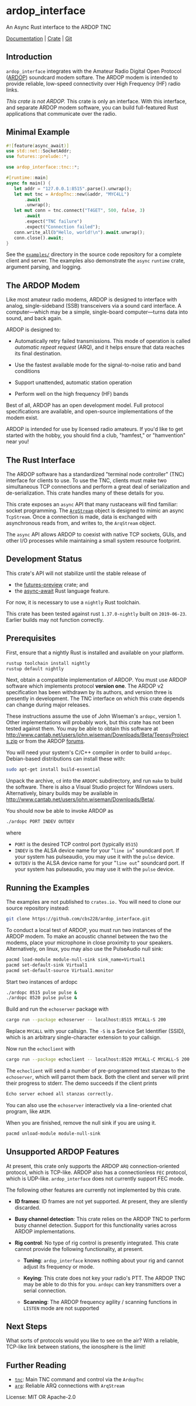 # ardop_interface

An Async Rust interface to the ARDOP TNC

[Documentation](https://docs.rs/ardop_interface) |
[Crate](https://crates.io/crates/ardop_interface) |
[Git](https://github.com/cbs228/ardop_interface)

## Introduction

`ardop_interface` integrates with the Amateur Radio Digital
Open Protocol ([ARDOP](https://ardop.groups.io/g/main)) soundcard
modem softare. The ARDOP modem is intended to provide reliable,
low-speed connectivity over High Frequency (HF) radio links.

*This crate is not ARDOP.* This crate is only an interface. With
this interface, and separate ARDOP modem software, you can build
full-featured Rust applications that communicate over the radio.

## Minimal Example

```rust
#![feature(async_await)]
use std::net::SocketAddr;
use futures::prelude::*;

use ardop_interface::tnc::*;

#[runtime::main]
async fn main() {
   let addr = "127.0.0.1:8515".parse().unwrap();
   let mut tnc = ArdopTnc::new(&addr, "MYC4LL")
       .await
       .unwrap();
   let mut conn = tnc.connect("T4GET", 500, false, 3)
       .await
       .expect("TNC failure")
       .expect("Connection failed");
   conn.write_all(b"Hello, world!\n").await.unwrap();
   conn.close().await;
}
```

See the
[`examples/`](https://github.com/cbs228/ardop_interface/tree/master/examples)
directory in the source code repository for a complete client
and server. The examples also demonstrate the `async` `runtime` crate,
argument parsing, and logging.

## The ARDOP Modem

Like most amateur radio modems, ARDOP is designed to interface
with analog, single-sideband (SSB) transceivers via a sound
card interface. A computer—which may be a simple, single-board
computer—turns data into sound, and back again.

ARDOP is designed to:

* Automatically retry failed transmissions. This mode of
  operation is called *automatic repeat request* (ARQ),
  and it helps ensure that data reaches its final destination.

* Use the fastest available mode for the signal-to-noise ratio
  and band conditions

* Support unattended, automatic station operation

* Perform well on the high frequency (HF) bands

Best of all, ARDOP has an open development model. Full protocol
specifications are available, and open-source implementations of
the modem exist.

ARDOP is intended for use by licensed radio amateurs. If you'd
like to get started with the hobby, you should find a club,
"hamfest," or "hamvention" near you!

## The Rust Interface

The ARDOP software has a standardized "terminal node controller"
(TNC) interface for clients to use. To use the TNC, clients must
make two simultaneous TCP connections and perform a great deal
of serialization and de-serialization. This crate handles many
of these details for you.

This crate exposes an `async` API that many rustaceans will
find familiar: socket programming. The
[`ArqStream`](arq/index.html) object is designed
to mimic an async `TcpStream`. Once a connection is made,
data is exchanged with asynchronous reads from, and writes to,
the `ArqStream` object.

The `async` API allows ARDOP to coexist with native TCP sockets,
GUIs, and other I/O processes while maintaining a small system
resource footprint.

## Development Status

This crate's API will not stabilize until the stable release
of
* the [futures-preview](https://docs.rs/futures-preview/) crate; and
* the [async-await](https://areweasyncyet.rs/) Rust language feature.

For now, it is necessary to use a `nightly` Rust toolchain.

This crate has been tested against rust `1.37.0-nightly` built
on `2019-06-23`. Earlier builds may not function correctly.

## Prerequisites

First, ensure that a nightly Rust is installed and available on
your platform.

```bash
rustup toolchain install nightly
rustup default nightly
```

Next, obtain a compatible implementation of ARDOP. You must use
ARDOP software which implements protocol **version one**.
The ARDOP v2 specification has been withdrawn by its authors, and
version three is presently in development. The TNC interface on
which this crate depends can change during major releases.

These instructions assume the use of John Wiseman's `ardopc`, version 1.
Other implementations will probably work, but this crate has not
been tested against them. You may be able to obtain this software at
<http://www.cantab.net/users/john.wiseman/Downloads/Beta/TeensyProjects.zip>
or from the ARDOP [forums](https://ardop.groups.io/g/users/topics).

You will need your system's C/C++ compiler in order to build `ardopc`.
Debian-based distributions can install these with:

```bash
sudo apt-get install build-essential
```

Unpack the archive, `cd` into the `ARDOPC` subdirectory, and
run `make` to build the software. There is also a Visual Studio
project for Windows users. Alternatively, binary builds may be
available in
<http://www.cantab.net/users/john.wiseman/Downloads/Beta/>.

You should now be able to invoke ARDOP as

```bash
./ardopc PORT INDEV OUTDEV
```

where
* `PORT` is the desired TCP control port (typically `8515`)
* `INDEV` is the ALSA device name for your "`line in`"
  soundcard port. If your system has pulseaudio, you may use
  it with the `pulse` device.
* `OUTDEV` is the ALSA device name for your "`line out`"
  soundcard port. If your system has pulseaudio, you may use
  it with the `pulse` device.

## Running the Examples

The examples are not published to `crates.io.` You will need
to clone our source repository instead:

```bash
git clone https://github.com/cbs228/ardop_interface.git
```

To conduct a local test of ARDOP, you must run two instances
of the ARDOP modem. To make an acoustic channel between the
two the modems, place your microphone in close proximity to
your speakers. Alternatively, on linux, you may also use the
PulseAudio null sink:

```bash
pacmd load-module module-null-sink sink_name=Virtual1
pacmd set-default-sink Virtual1
pacmd set-default-source Virtual1.monitor
```

Start two instances of ardopc

```bash
./ardopc 8515 pulse pulse &
./ardopc 8520 pulse pulse &
```

Build and run the `echoserver` package with

```bash
cargo run --package echoserver -- localhost:8515 MYCALL-S 200
```

Replace `MYCALL` with your callsign. The `-S` is a
Service Set Identifier (SSID), which is an arbitrary
single-character extension to your callsign.

Now run the `echoclient` with

```bash
cargo run --package echoclient -- localhost:8520 MYCALL-C MYCALL-S 200
```

The `echoclient` will send a number of pre-programmed
text stanzas to the `echoserver`, which will parrot them
back. Both the client and server will print their progress
to stderr. The demo succeeds if the client prints

```txt
Echo server echoed all stanzas correctly.
```

You can also use the `echoserver` interactively via a
line-oriented chat program, like `ARIM`.

When you are finished, remove the null sink if you are
using it.

```bash
pacmd unload-module module-null-sink
```

## Unsupported ARDOP Features

At present, this crate only supports the ARDOP `ARQ`
connection-oriented protocol, which is TCP-like. ARDOP also
has a connectionless `FEC` protocol, which is UDP-like.
`ardop_interface` does not currently support FEC mode.

The following other features are currently not implemented
by this crate.

* **ID frames**: ID frames are not yet supported. At present,
  they are silently discarded.

* **Busy channel detection**: This crate relies on the
  ARDOP TNC to perform busy channel detection. Support for
  this functionality varies across ARDOP implementations.

* **Rig control**: No type of rig control is presently
  integrated. This crate cannot provide the following
  functionality, at present.

  * **Tuning**: `ardop_interface` knows nothing about your rig
    and cannot adjust its frequency or mode.

  * **Keying**: This crate does not key your radio's PTT.
    The ARDOP TNC may be able to do this for you. `ardopc` can
    key transmitters over a serial connection.

  * **Scanning**: The ARDOP frequency agility / scanning functions
    in `LISTEN` mode are not supported

## Next Steps

What sorts of protocols would you like to see on the air?
With a reliable, TCP-like link between stations, the
ionosphere is the limit!

## Further Reading

* [`tnc`](tnc/index.html): Main TNC command and control via the
  `ArdopTnc`
* [`arq`](arq/index.html): Reliable ARQ connections with
  `ArqStream`

License: MIT OR Apache-2.0

